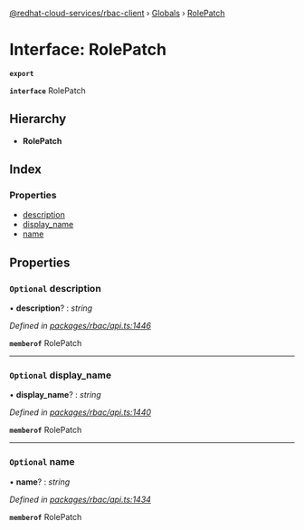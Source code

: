[@redhat-cloud-services/rbac-client](../README.md) › [Globals](../globals.md) › [RolePatch](rolepatch.md)

# Interface: RolePatch

**`export`** 

**`interface`** RolePatch

## Hierarchy

* **RolePatch**

## Index

### Properties

* [description](rolepatch.md#optional-description)
* [display_name](rolepatch.md#optional-display_name)
* [name](rolepatch.md#optional-name)

## Properties

### `Optional` description

• **description**? : *string*

*Defined in [packages/rbac/api.ts:1446](https://github.com/RedHatInsights/javascript-clients/blob/master/packages/rbac/api.ts#L1446)*

**`memberof`** RolePatch

___

### `Optional` display_name

• **display_name**? : *string*

*Defined in [packages/rbac/api.ts:1440](https://github.com/RedHatInsights/javascript-clients/blob/master/packages/rbac/api.ts#L1440)*

**`memberof`** RolePatch

___

### `Optional` name

• **name**? : *string*

*Defined in [packages/rbac/api.ts:1434](https://github.com/RedHatInsights/javascript-clients/blob/master/packages/rbac/api.ts#L1434)*

**`memberof`** RolePatch
